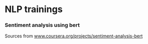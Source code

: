 # NLP trainings

### Sentiment analysis using bert
Sources from www.coursera.org/projects/sentiment-analysis-bert

